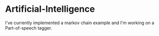# Artificial-Intelligence
I've currently implemented a markov chain example and I'm working on a Part-of-speech tagger.